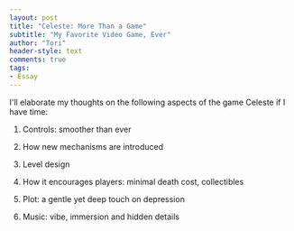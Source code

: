 ```yaml
---
layout: post
title: "Celeste: More Than a Game"
subtitle: "My Favorite Video Game, Ever"
author: "Tori"
header-style: text
comments: true
tags: 
- Essay
---
```


I'll elaborate my thoughts on the following aspects of the game Celeste if I have time:

1. Controls: smoother than ever

2. How new mechanisms are introduced

3. Level design

4. How it encourages players: minimal death cost, collectibles

5. Plot: a gentle yet deep touch on depression

6. Music: vibe, immersion and hidden details
